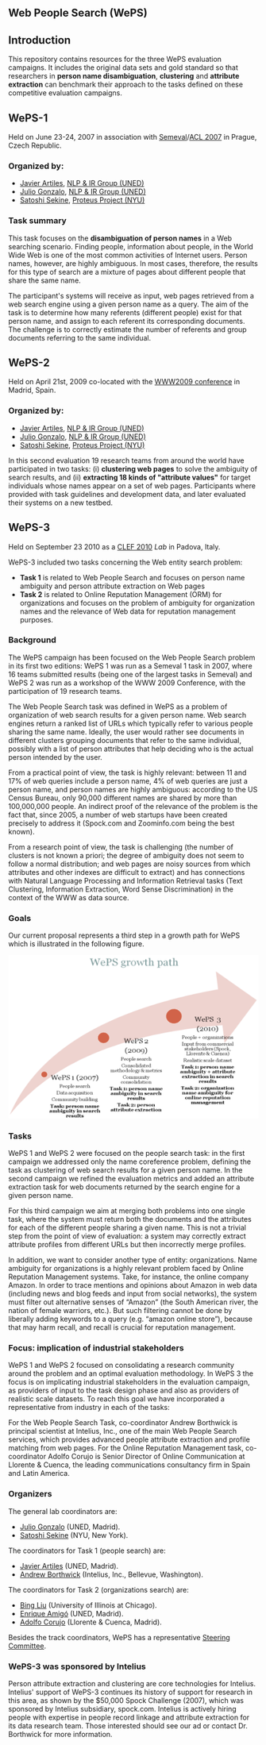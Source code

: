 ## Web People Search (WePS)

## Introduction

This repository contains resources for the three WePS evaluation campaigns. It includes the original data sets and gold standard so that researchers in **person name disambiguation**, **clustering** and **attribute extraction** can benchmark their approach to the tasks defined on these competitive evaluation campaigns.

## WePS-1
Held on June 23-24, 2007 in association with [Semeval](http://nlp.cs.swarthmore.edu/semeval/)/[ACL 2007](http://ufal.mff.cuni.cz/acl2007/) in Prague, Czech Republic.

### Organized by:
* [Javier Artiles](https://www.linkedin.com/in/javierartiles), [NLP & IR Group (UNED)](http://nlp.uned.es/)
* [Julio Gonzalo](http://nlp.uned.es/~julio), [NLP & IR Group (UNED)](http://nlp.uned.es/)
* [Satoshi Sekine](http://nlp.cs.nyu.edu/sekine/index.html), [Proteus Project (NYU)](http://nlp.cs.nyu.edu/)

### Task summary
This task focuses on the **disambiguation of person names** in a Web searching scenario. Finding people, information about people, in the World Wide Web is one of the most common activities of Internet users. Person names, however, are highly ambiguous. In most cases, therefore, the results for this type of search are a mixture of pages about different people that share the same name.

The participant's systems will receive as input, web pages retrieved from a web search engine using a given person name as a query. The aim of the task is to determine how many referents (different people) exist for that person name, and assign to each referent its corresponding documents. The challenge is to correctly estimate the number of referents and group documents referring to the same individual.

## WePS-2

Held on April 21st, 2009 co-located with the [WWW2009 conference](http://www2009.org/) in Madrid, Spain.

### Organized by:
* [Javier Artiles](https://www.linkedin.com/in/javierartiles), [NLP & IR Group (UNED)](http://nlp.uned.es/)
* [Julio Gonzalo](http://nlp.uned.es/~julio), [NLP & IR Group (UNED)](http://nlp.uned.es/)
* [Satoshi Sekine](http://nlp.cs.nyu.edu/sekine/index.html), [Proteus Project (NYU)](http://nlp.cs.nyu.edu/)

In this second evaluation 19 research teams from around the world have participated in two tasks: (i) **clustering web pages** to solve the ambiguity of search results, and (ii) **extracting 18 kinds of "attribute values"** for target individuals whose names appear on a set of web pages. Participants where provided with task guidelines and development data, and later evaluated their systems on a new testbed.

## WePS-3

Held on September 23 2010 as a [CLEF 2010](http://www.clef-initiative.eu/edition/clef2010/) *Lab* in Padova, Italy.

WePS-3 included two tasks concerning the Web entity search problem:

* **Task 1** is related to Web People Search and focuses on person name ambiguity and person attribute extraction on Web pages
* **Task 2** is related to Online Reputation Management (ORM) for organizations and focuses on the problem of ambiguity for organization names and the relevance of Web data for reputation management purposes.

### Background

The WePS campaign has been focused on the Web People Search problem in its first two editions: WePS 1 was run as a Semeval 1 task in 2007, where 16 teams submitted results (being one of the largest tasks in Semeval) and WePS 2 was run as a workshop of the WWW 2009 Conference, with the participation of 19 research teams.

The Web People Search task was defined in WePS as a problem of organization of web search results for a given person name. Web search engines return a ranked list of URLs which typically refer to various people sharing the same name. Ideally, the user would rather see documents in different clusters grouping documents that refer to the same individual, possibly with a list of person attributes that help deciding who is the actual person intended by the user.

From a practical point of view, the task is highly relevant: between 11 and 17% of web queries include a person name, 4% of web queries are just a person name, and person names are highly ambiguous: according to the US Census Bureau, only 90,000 different names are shared by more than 100,000,000 people. An indirect proof of the relevance of the problem is the fact that, since 2005, a number of web startups have been created precisely to address it (Spock.com and Zoominfo.com being the best known).

From a research point of view, the task is challenging (the number of clusters is not known a priori; the degree of ambiguity does not seem to follow a normal distribution; and web pages are noisy sources from which attributes and other indexes are difficult to extract) and has connections with Natural Language Processing and Information Retrieval tasks (Text Clustering, Information Extraction, Word Sense Discrimination) in the context of the WWW as data source.

### Goals

Our current proposal represents a third step in a growth path for WePS which is illustrated in the following figure.

![WePS growth path](weps-steps.png)

### Tasks

WePS 1 and WePS 2 were focused on the people search task: in the first campaign we addressed only the name coreference problem, defining the task as clustering of web search results for a given person name. In the second campaign we refined the evaluation metrics and added an attribute extraction task for web documents returned by the search engine for a given person name.

For this third campaign we aim at merging both problems into one single task, where the system must return both the documents and the attributes for each of the different people sharing a given name. This is not a trivial step from the point of view of evaluation: a system may correctly extract attribute profiles from different URLs but then incorrectly merge profiles.

In addition, we want to consider another type of entity: organizations. Name ambiguity for organizations is a highly relevant problem faced by Online Reputation Management systems. Take, for instance, the online company Amazon. In order to trace mentions and opinions about Amazon in web data (including news and blog feeds and input from social networks), the system must filter out alternative senses of “Amazon” (the South American river, the nation of female warriors, etc.). But such filtering cannot be done by liberally adding keywords to a query (e.g. “amazon online store”), because that may harm recall, and recall is crucial for reputation management.

### Focus: implication of industrial stakeholders

WePS 1 and WePS 2 focused on consolidating a research community around the problem and an optimal evaluation methodology. In WePS 3 the focus is on implicating industrial stakeholders in the evaluation campaign, as providers of input to the task design phase and also as providers of realistic scale datasets. To reach this goal we have incorporated a representative from industry in each of the tasks:

For the Web People Search Task, co-coordinator Andrew Borthwick is principal scientist at Intelius, Inc., one of the main Web People Search services, which provides advanced people attribute extraction and profile matching from web pages.
For the Online Reputation Management task, co-coordinator Adolfo Corujo is Senior Director of Online Communication at Llorente & Cuenca, the leading communications consultancy firm in Spain and Latin America.

### Organizers

The general lab coordinators are:

* [Julio Gonzalo](http://nlp.uned.es/~julio) (UNED, Madrid).
* [Satoshi Sekine](http://nlp.cs.nyu.edu/sekine/index.html) (NYU, New York).

The coordinators for Task 1 (people search) are:

* [Javier Artiles](https://www.linkedin.com/in/javierartiles) (UNED, Madrid).
* [Andrew Borthwick](https://www.linkedin.com/in/borthwickandrew) (Intelius, Inc., Bellevue, Washington).

The coordinators for Task 2 (organizations search) are:

* [Bing Liu](http://www.cs.uic.edu/~liub/) (University of Illinois at Chicago).
* [Enrique Amigó](http://nlp.uned.es/~enrique/) (UNED, Madrid).
* [Adolfo Corujo](https://www.linkedin.com/in/adolfocorujo) (Llorente & Cuenca, Madrid).

Besides the track coordinators, WePS has a representative [Steering Committee](http://nlp.uned.es/weps/steering-committee).

### WePS-3 was sponsored by Intelius

Person attribute extraction and clustering are core technologies for Intelius.  Intelius' support of WePS-3 continues its history of support for research in this area, as shown by the $50,000 Spock Challenge (2007), which was sponsored by Intelius subsidiary, spock.com.  Intelius is actively hiring people with expertise in people record linkage and attribute extraction for its data research team.  Those interested should see our ad or contact Dr. Borthwick for more information. 